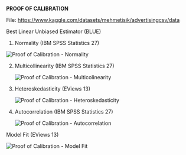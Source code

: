 **PROOF OF CALIBRATION**

File: https://www.kaggle.com/datasets/mehmetisik/advertisingcsv/data

Best Linear Unbiased Estimator (BLUE)

1. Normality (IBM SPSS Statistics 27)

  ![Proof of Calibration - Normality](https://github.com/user-attachments/assets/3492e2d9-fe6b-4cbf-8589-7fe096f8a158)

2. Multicollinearity (IBM SPSS Statistics 27)

   ![Proof of Calibration - Multicolinearity](https://github.com/user-attachments/assets/326f7e4a-9801-41a9-adbe-ac5ce6fd2595)
      
3. Heteroskedasticity (EViews 13)

   ![Proof of Calibration - Heteroskedasticity](https://github.com/user-attachments/assets/302d9350-cdbb-4698-9468-484bbc625859)
   
4. Autocorrelation (IBM SPSS Statistics 27)

   ![Proof of Calibration - Autocorrelation](https://github.com/user-attachments/assets/9ced4679-d99c-47bd-90ce-2b04c215546c)


Model Fit (EViews 13)

![Proof of Calibration - Model Fit](https://github.com/user-attachments/assets/b3240f3a-e4bb-441a-a8d0-273402f41445)
